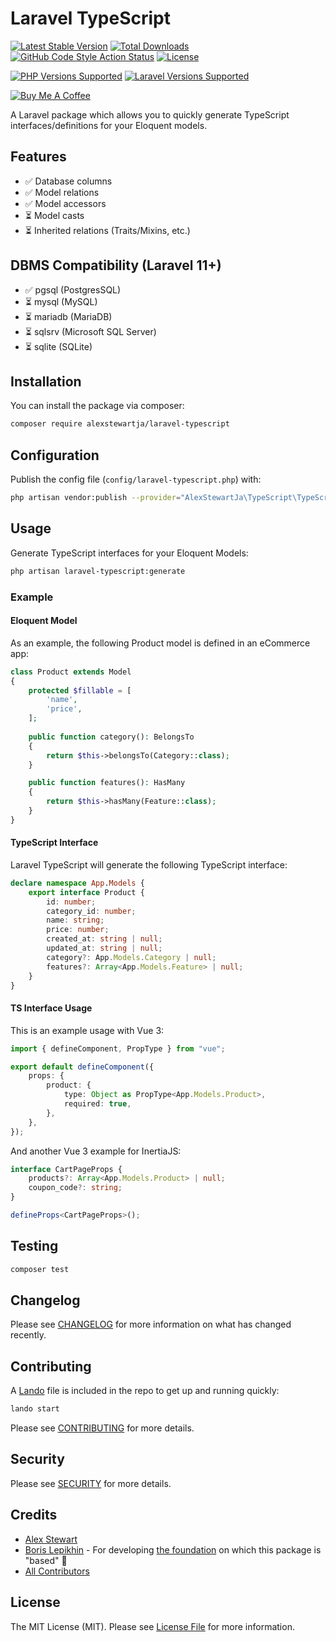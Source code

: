 # Laravel TypeScript

[![Latest Stable Version](http://poser.pugx.org/alexstewartja/laravel-typescript/v)](https://packagist.org/packages/alexstewartja/laravel-typescript)
[![Total Downloads](http://poser.pugx.org/alexstewartja/laravel-typescript/downloads)](https://packagist.org/packages/alexstewartja/laravel-typescript)
[![GitHub Code Style Action Status](https://img.shields.io/github/actions/workflow/status/alexstewartja/laravel-typescript/php-cs-fixer.yml?label=code%20style)](https://github.com/alexstewartja/laravel-typescript/actions?query=workflow%3A"Check+%26+fix+styling"+branch%3Amain)
[![License](http://poser.pugx.org/alexstewartja/laravel-typescript/license)](https://packagist.org/packages/alexstewartja/laravel-typescript)

[![PHP Versions Supported](http://poser.pugx.org/alexstewartja/laravel-typescript/require/php)](https://packagist.org/packages/alexstewartja/laravel-typescript)
[![Laravel Versions Supported](https://img.shields.io/packagist/dependency-v/alexstewartja/laravel-typescript/illuminate/contracts?label=laravel)](https://packagist.org/packages/alexstewartja/laravel-typescript)

[![Buy Me A Coffee](https://img.shields.io/badge/Buy_Me-A_Coffee-orange?logo=buy-me-a-coffee)](https://buymeacoffee.com/alexstewartja)

A Laravel package which allows you to quickly generate TypeScript interfaces/definitions for your Eloquent models.

## Features

- :white_check_mark: Database columns
- :white_check_mark: Model relations
- :white_check_mark: Model accessors
- :hourglass_flowing_sand: Model casts
- :hourglass_flowing_sand: Inherited relations (Traits/Mixins, etc.)

## DBMS Compatibility (Laravel 11+)

- :white_check_mark: pgsql (PostgresSQL)
- :hourglass_flowing_sand: mysql (MySQL)
- :hourglass_flowing_sand: mariadb (MariaDB)
- :hourglass_flowing_sand: sqlsrv (Microsoft SQL Server)
- :hourglass_flowing_sand: sqlite (SQLite)

## Installation

You can install the package via composer:

```bash
composer require alexstewartja/laravel-typescript
```

## Configuration

Publish the config file (`config/laravel-typescript.php`) with:
```bash
php artisan vendor:publish --provider="AlexStewartJa\TypeScript\TypeScriptServiceProvider" --tag="typescript-config"
```

## Usage

Generate TypeScript interfaces for your Eloquent Models:
```bash
php artisan laravel-typescript:generate
```

### Example

#### Eloquent Model

As an example, the following Product model is defined in an eCommerce app:

```php
class Product extends Model
{
    protected $fillable = [
        'name',
        'price',
    ];
        
    public function category(): BelongsTo
    {
        return $this->belongsTo(Category::class);
    }

    public function features(): HasMany
    {
        return $this->hasMany(Feature::class);
    }
}
```

#### TypeScript Interface

Laravel TypeScript will generate the following TypeScript interface:

```typescript
declare namespace App.Models {
    export interface Product {
        id: number;
        category_id: number;
        name: string;
        price: number;
        created_at: string | null;
        updated_at: string | null;
        category?: App.Models.Category | null;
        features?: Array<App.Models.Feature> | null;
    }
}
```

#### TS Interface Usage

This is an example usage with Vue 3:

```typescript
import { defineComponent, PropType } from "vue";

export default defineComponent({
    props: {
        product: {
            type: Object as PropType<App.Models.Product>,
            required: true,
        },
    },
});
```

And another Vue 3 example for InertiaJS:

```typescript
interface CartPageProps {
    products?: Array<App.Models.Product> | null;
    coupon_code?: string;
}

defineProps<CartPageProps>();
```

## Testing

```bash
composer test
```

## Changelog

Please see [CHANGELOG](CHANGELOG.md) for more information on what has changed recently.

## Contributing

A [Lando](https://lando.dev/) file is included in the repo to get up and running quickly:

```bash
lando start
```
Please see [CONTRIBUTING](.github/CONTRIBUTING.md) for more details.

## Security

Please see [SECURITY](.github/SECURITY.md) for more details.

## Credits

- [Alex Stewart](https://github.com/alexstewartja)
- [Boris Lepikhin](https://github.com/lepikhinb) - For developing [the foundation](https://github.com/lepikhinb/laravel-typescript) on which this package is "based" :drum:
- [All Contributors](../../contributors)

## License

The MIT License (MIT). Please see [License File](LICENSE.md) for more information.
